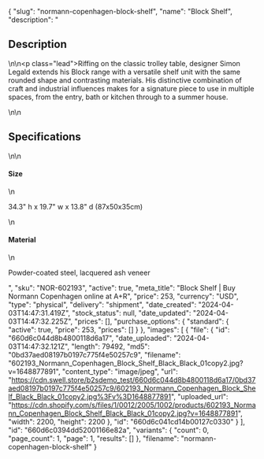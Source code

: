 {
  "slug": "normann-copenhagen-block-shelf",
  "name": "Block Shelf",
  "description": "<h2>Description</h2>\n<!-- split -->\n<p class=\"lead\">Riffing on the classic trolley table, designer Simon Legald extends his Block range with a versatile shelf unit with the same rounded shape and contrasting materials. His distinctive combination of craft and industrial influences makes for a signature piece to use in multiple spaces, from the entry, bath or kitchen through to a summer house.</p>\n<!-- split -->\n<h2>Specifications</h2>\n<!-- split -->\n<h4>Size</h4>\n<p>34.3\" h x 19.7\" w x 13.8\" d (87x50x35cm)</p>\n<h4>Material</h4>\n<p>Powder-coated steel, lacquered ash veneer</p>",
  "sku": "NOR-602193",
  "active": true,
  "meta_title": "Block Shelf | Buy Normann Copenhagen online at A+R",
  "price": 253,
  "currency": "USD",
  "type": "physical",
  "delivery": "shipment",
  "date_created": "2024-04-03T14:47:31.419Z",
  "stock_status": null,
  "date_updated": "2024-04-03T14:47:32.225Z",
  "prices": [],
  "purchase_options": {
    "standard": {
      "active": true,
      "price": 253,
      "prices": []
    }
  },
  "images": [
    {
      "file": {
        "id": "660d6c044d8b4800118d6a17",
        "date_uploaded": "2024-04-03T14:47:32.121Z",
        "length": 79492,
        "md5": "0bd37aed08197b0197c775f4e50257c9",
        "filename": "602193_Normann_Copenhagen_Block_Shelf_Black_Black_01copy2.jpg?v=1648877891",
        "content_type": "image/jpeg",
        "url": "https://cdn.swell.store/b2sdemo_test/660d6c044d8b4800118d6a17/0bd37aed08197b0197c775f4e50257c9/602193_Normann_Copenhagen_Block_Shelf_Black_Black_01copy2.jpg%3Fv%3D1648877891",
        "uploaded_url": "https://cdn.shopify.com/s/files/1/0012/2005/1002/products/602193_Normann_Copenhagen_Block_Shelf_Black_Black_01copy2.jpg?v=1648877891",
        "width": 2200,
        "height": 2200
      },
      "id": "660d6c041cd14b00127c0330"
    }
  ],
  "id": "660d6c0394dd52001166e82a",
  "variants": {
    "count": 0,
    "page_count": 1,
    "page": 1,
    "results": []
  },
  "filename": "normann-copenhagen-block-shelf"
}